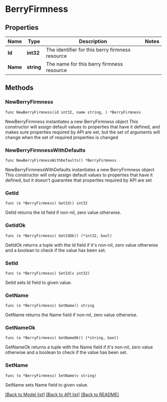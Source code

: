 # BerryFirmness

## Properties

Name | Type | Description | Notes
------------ | ------------- | ------------- | -------------
**Id** | **int32** | The identifier for this berry firmness resource | 
**Name** | **string** | The name for this berry firmness resource | 

## Methods

### NewBerryFirmness

`func NewBerryFirmness(id int32, name string, ) *BerryFirmness`

NewBerryFirmness instantiates a new BerryFirmness object
This constructor will assign default values to properties that have it defined,
and makes sure properties required by API are set, but the set of arguments
will change when the set of required properties is changed

### NewBerryFirmnessWithDefaults

`func NewBerryFirmnessWithDefaults() *BerryFirmness`

NewBerryFirmnessWithDefaults instantiates a new BerryFirmness object
This constructor will only assign default values to properties that have it defined,
but it doesn't guarantee that properties required by API are set

### GetId

`func (o *BerryFirmness) GetId() int32`

GetId returns the Id field if non-nil, zero value otherwise.

### GetIdOk

`func (o *BerryFirmness) GetIdOk() (*int32, bool)`

GetIdOk returns a tuple with the Id field if it's non-nil, zero value otherwise
and a boolean to check if the value has been set.

### SetId

`func (o *BerryFirmness) SetId(v int32)`

SetId sets Id field to given value.


### GetName

`func (o *BerryFirmness) GetName() string`

GetName returns the Name field if non-nil, zero value otherwise.

### GetNameOk

`func (o *BerryFirmness) GetNameOk() (*string, bool)`

GetNameOk returns a tuple with the Name field if it's non-nil, zero value otherwise
and a boolean to check if the value has been set.

### SetName

`func (o *BerryFirmness) SetName(v string)`

SetName sets Name field to given value.



[[Back to Model list]](../README.md#documentation-for-models) [[Back to API list]](../README.md#documentation-for-api-endpoints) [[Back to README]](../README.md)


